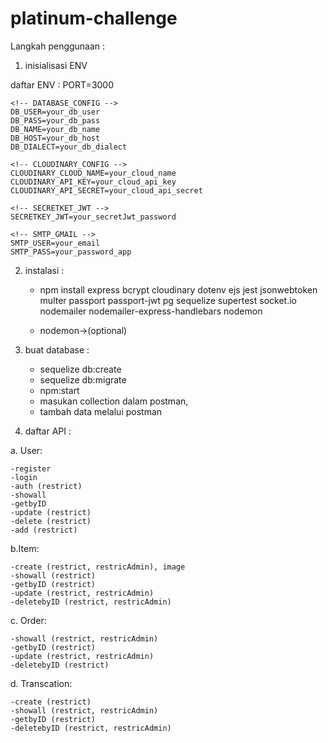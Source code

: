 # platinum-challenge
Langkah penggunaan :

1. inisialisasi ENV

daftar ENV : 
	<!-- PORT_SERVER -->
  	PORT=3000
	
    <!-- DATABASE_CONFIG -->
    DB_USER=your_db_user
    DB_PASS=your_db_pass
    DB_NAME=your_db_name
    DB_HOST=your_db_host
    DB_DIALECT=your_db_dialect

    <!-- CLOUDINARY_CONFIG -->
    CLOUDINARY_CLOUD_NAME=your_cloud_name
    CLOUDINARY_API_KEY=your_cloud_api_key
    CLOUDINARY_API_SECRET=your_cloud_api_secret

    <!-- SECRETKET_JWT -->
    SECRETKEY_JWT=your_secretJwt_password

    <!-- SMTP_GMAIL -->
    SMTP_USER=your_email
    SMTP_PASS=your_password_app

2. instalasi :

    - npm install express bcrypt cloudinary dotenv ejs jest jsonwebtoken multer passport passport-jwt pg sequelize supertest socket.io nodemailer nodemailer-express-handlebars nodemon 
    
    - nodemon->(optional)

3. buat database :

    - sequelize db:create
    - sequelize db:migrate
    - npm:start 
    - masukan collection dalam postman,
    - tambah data melalui postman

4. daftar API :

a. User:

    -register
    -login
    -auth (restrict)
    -showall
    -getbyID
    -update (restrict)
    -delete (restrict)
    -add (restrict)

b.Item:

    -create (restrict, restricAdmin), image
    -showall (restrict)
    -getbyID (restrict)
    -update (restrict, restricAdmin)
    -deletebyID (restrict, restricAdmin)


c. Order:

    -showall (restrict, restricAdmin)
    -getbyID (restrict)
    -update (restrict, restricAdmin)
    -deletebyID (restrict)


d. Transcation:

    -create (restrict)
    -showall (restrict, restricAdmin)
    -getbyID (restrict)
    -deletebyID (restrict, restricAdmin)